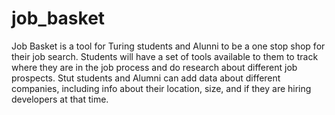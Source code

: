 job_basket
==========
Job Basket is a tool for Turing students and Alunni to be a one stop shop for their job search.
Students will have a set of tools available to them to track where they are in the job process and do
research about different job prospects.  Stut students and Alumni can add data about different companies, including info
about their location, size, and if they are hiring developers at that time.
